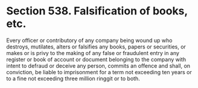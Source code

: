 # Section 538. Falsification of books, etc.

Every officer or contributory of any company being wound up who destroys, mutilates, alters or falsifies any books, papers or securities, or makes or is privy to the making of any false or fraudulent entry in any register or book of account or document belonging to the company with intent to defraud or deceive any person, commits an offence and shall, on conviction, be liable to imprisonment for a term not exceeding ten years or to a fine not exceeding three million ringgit or to both.

